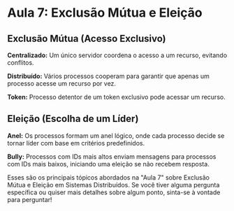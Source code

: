 # Aula 7: Exclusão Mútua e Eleição

## Exclusão Mútua (Acesso Exclusivo)

**Centralizado:** Um único servidor coordena o acesso a um recurso, evitando conflitos.

**Distribuído:** Vários processos cooperam para garantir que apenas um processo acesse um recurso por vez.

**Token:** Processo detentor de um token exclusivo pode acessar um recurso.

## Eleição (Escolha de um Líder)

**Anel:** Os processos formam um anel lógico, onde cada processo decide se tornar líder com base em critérios predefinidos.

**Bully:** Processos com IDs mais altos enviam mensagens para processos com IDs mais baixos, iniciando uma eleição se não recebem resposta.

Esses são os principais tópicos abordados na "Aula 7" sobre Exclusão Mútua e Eleição em Sistemas Distribuídos. Se você tiver alguma pergunta específica ou quiser mais detalhes sobre algum ponto, sinta-se à vontade para perguntar!